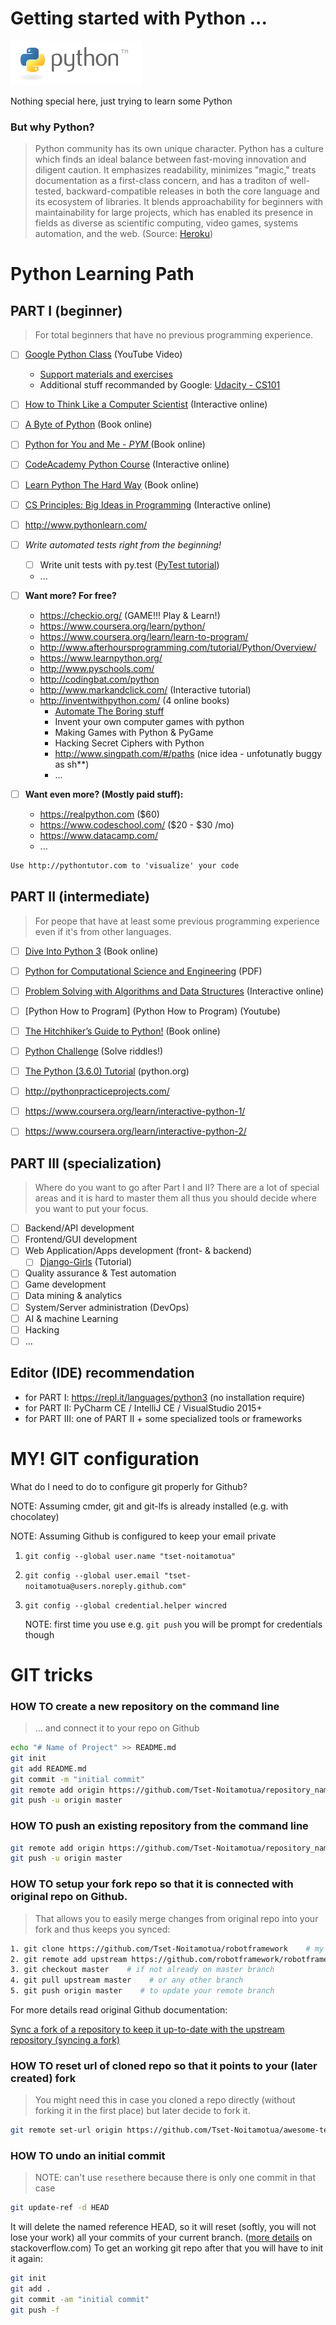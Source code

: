 Getting started with Python ... 
===============================

![python_logo](images/python_logo.png)

Nothing special here, just trying to learn some Python

### But why Python?
> Python community has its own unique character. Python has a culture which finds an ideal balance between fast-moving innovation and diligent caution. It emphasizes readability, minimizes "magic," treats documentation as a first-class concern, and has a traditon of well-tested, backward-compatible releases in both the core language and its ecosystem of libraries. It blends approachability for beginners with maintainability for large projects, which has enabled its presence in fields as diverse as scientific computing, video games, systems automation, and the web. (Source: [Heroku](https://blog.heroku.com/python_and_django))

Python Learning Path
====================

## PART I (beginner)
> For total beginners that have no previous programming experience.
> 


* [ ] [Google Python Class](https://youtu.be/tKTZoB2Vjuk?list=PLC8825D0450647509) (YouTube Video)
    * [Support materials and exercises](https://developers.google.com/edu/python/)
    * Additional stuff recommanded by Google: [Udacity - CS101](http://udacity.com/course/cs101)
* [ ] [How to Think Like a Computer Scientist](http://interactivepython.org/runestone/static/thinkcspy/index.html) (Interactive online)
* [ ] [A Byte of Python](https://python.swaroopch.com/first_steps.html) (Book online)
* [ ] [Python for You and Me - _PYM_ ](http://pymbook.readthedocs.io/en/latest/) (Book online)
* [ ] [CodeAcademy Python Course](https://www.codecademy.com/learn/python) (Interactive online)
* [ ] [Learn Python The Hard Way](https://learnpythonthehardway.org/book/) (Book online)
* [ ] [CS Principles: Big Ideas in Programming](http://interactivepython.org/runestone/static/StudentCSP/index.html) (Interactive online)
* [ ] http://www.pythonlearn.com/
* [ ] *Write automated tests right from the beginning!*
    * [ ] Write unit tests with py.test ([PyTest tutorial](https://github.com/keeppythonweird/catinabox))
    * ...


* [ ] **Want more? For free?**
  - https://checkio.org/ (GAME!!! Play & Learn!)
  - https://www.coursera.org/learn/python/
  - https://www.coursera.org/learn/learn-to-program/
  - http://www.afterhoursprogramming.com/tutorial/Python/Overview/
  - https://www.learnpython.org/
  - http://www.pyschools.com/
  - http://codingbat.com/python
  - http://www.markandclick.com/ (Interactive tutorial)
  - http://inventwithpython.com/ (4 online books)
    - [Automate The Boring stuff](http://automatetheboringstuff.com/)
    - Invent your own computer games with python
    - Making Games with Python & PyGame
    - Hacking Secret Ciphers with Python
    - http://www.singpath.com/#/paths (nice idea - unfotunatly buggy as sh**)
    - ...

* [ ] **Want even more? (Mostly paid stuff):**
  - https://realpython.com ($60)
  - https://www.codeschool.com/ ($20 - $30 /mo)
  - https://www.datacamp.com/
  - ...

```md
Use http://pythontutor.com to 'visualize' your code
```




## PART II (intermediate)
> For peope that have at least some previous programming experience even if it's from other languages.

* [ ] [Dive Into Python 3](http://www.diveintopython3.net/) (Book online)
* [ ] [Python for Computational Science and Engineering](http://www.southampton.ac.uk/~fangohr/training/python/pdfs/Python-for-Computational-Science-and-Engineering.pdf) (PDF)
* [ ] [Problem Solving with Algorithms and Data Structures](http://interactivepython.org/runestone/static/pythonds/index.html) (Interactive online)
* [ ] [Python How to Program] (Python How to Program) (Youtube)
* [ ] [The Hitchhiker’s Guide to Python!](http://docs.python-guide.org/en/latest/) (Book online)
* [ ] [Python Challenge](http://www.pythonchallenge.com/) (Solve riddles!)
* [ ] [The Python (3.6.0) Tutorial](https://docs.python.org/3/tutorial/index.html) (python.org)
* [ ] http://pythonpracticeprojects.com/
* [ ] https://www.coursera.org/learn/interactive-python-1/
* [ ] https://www.coursera.org/learn/interactive-python-2/


## PART III (specialization)
> Where do you want to go after Part I and II? There are a lot of special areas and it is hard to master them all thus you should decide where you want to put your focus.

* [ ] Backend/API development
* [ ] Frontend/GUI development
* [ ] Web Application/Apps development (front- & backend)
    * [ ] [Django-Girls](https://djangogirls.org/) (Tutorial)
* [ ] Quality assurance & Test automation
* [ ] Game development
* [ ] Data mining & analytics
* [ ] System/Server administration (DevOps)
* [ ] AI & machine Learning
* [ ] Hacking
* [ ] ...

## Editor (IDE) recommendation
 - for PART I: https://repl.it/languages/python3 (no installation require)
 - for PART II: PyCharm CE / IntelliJ CE / VisualStudio 2015+
 - for PART III: one of PART II + some specialized tools or frameworks




MY! GIT configuration
=================
What do I need to do to configure git properly for Github?

NOTE: Assuming cmder, git and git-lfs is already installed (e.g. with chocolatey)

NOTE: Assuming Github is configured to keep your email private

1. `git config --global user.name "tset-noitamotua"`
2. `git config --global user.email "tset-noitamotua@users.noreply.github.com"`
3. `git config --global credential.helper wincred`
    
    NOTE: first time you use e.g. `git push` you will be prompt for credentials though

GIT tricks
==========

### **HOW TO** create a new repository on the command line
> ... and connect it to your repo on Github 

```bash
echo "# Name of Project" >> README.md
git init
git add README.md
git commit -m "initial commit"
git remote add origin https://github.com/Tset-Noitamotua/repository_name.git
git push -u origin master
```


### **HOW TO** push an existing repository from the command line

```bash
git remote add origin https://github.com/Tset-Noitamotua/repository_name.git
git push -u origin master
```


### **HOW TO** setup your fork repo so that it is connected with original repo on Github. 
> That allows you to easily merge changes from original repo into your fork
> and thus keeps you synced:

```bash
1. git clone https://github.com/Tset-Noitamotua/robotframework    # my fork url
2. git remote add upstream https://github.com/robotframework/robotframework.git    # upstream repo url
3. git checkout master    # if not already on master branch
4. git pull upstream master    # or any other branch 
5. git push origin master    # to update your remote branch
```

For more details read original Github documentation:

[Sync a fork of a repository to keep it up-to-date with the upstream repository (syncing a fork)](https://help.github.com/articles/syncing-a-fork/)


### **HOW TO** reset url of cloned repo so that it points to your (later created) fork
> You might need this in case you cloned a repo directly (without forking it in the first place) but later decide to fork it.

```bash
git remote set-url origin https://github.com/Tset-Noitamotua/awesome-test-automation   # my fork url
```

### **HOW TO** undo an initial commit
> NOTE: can't use `reset`here because there is only one commit in that case
```bash
git update-ref -d HEAD
```
It will delete the named reference HEAD, so it will reset (softly, you will not lose your work) all your commits of your current branch.
([more details][] on stackoverflow.com)
To get an working git repo after that you will have to init it again:
```bash
git init
git add .
git commit -am "initial commit"
git push -f
```

[more details]: http://stackoverflow.com/a/32765827/4445175



